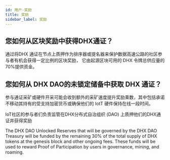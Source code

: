 ```yaml
---
id: 用户-奖励
title: 奖励
sidebar_label: 奖励
---
```


## 您如何从区块奖励中获得DHX通证？

通过将DHX 通证在节点上质押作为排序器或提名器来保护数据高速公路的社区参与者有机会获得一定比例的区块奖励， 它由起源区块可用的 DHX 令牌总供应量的70%提供资金。

## 您如何从 DHX DAO的未锁定储备中获取 DHX 通证？

参与通证采矿或硬件开采可能会收到额外的采矿速度提升奖励乘数，其中包括承诺不移动其持有的受支持加密货币或确保他们的 IotT 硬件保持在线一段时间。

IoT社区的参与者们负责监管在DHX分布式自治组织 (DAO) 上质押他们的DHX通证并获得奖励

The DHX DAO Unlocked Reserves that will be governed by the DHX DAO Treasury will be funded by the remaining 30% of the total supply of DHX tokens at the genesis block and other ongoing fees. These funds will be used to reward Proof of Participation by users in governance, mining, and roaming.
